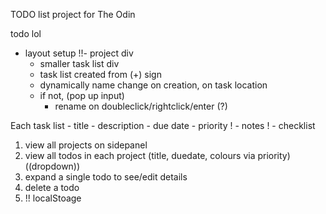 TODO list project for The Odin

todo lol
 - layout setup
 !!- project div
   - smaller task list div
   - task list created from (+) sign
   - dynamically name change on creation, on task location
   - if not, (pop up input)
        - rename on doubleclick/rightclick/enter (?)

Each task list
    - title
    - description
    - due date
    - priority
 ! - notes
 ! - checklist

1. view all projects on sidepanel
2. view all todos in each project (title, duedate, colours via priority) ((dropdown))
3. expand a single todo to see/edit details
4. delete a todo
5. !! localStoage 